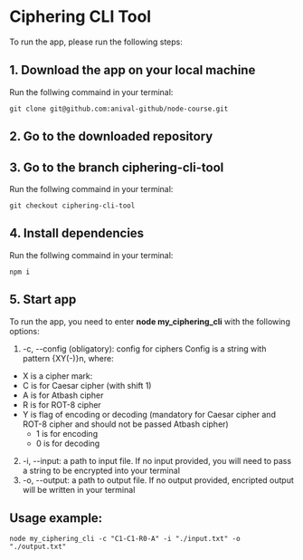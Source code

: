 # Ciphering CLI Tool

To run the app, please run the following steps:

## 1. Download the app on your local machine

Run the follwing commaind in your terminal:

    git clone git@github.com:anival-github/node-course.git

## 2. Go to the downloaded repository

## 3. Go to the branch **ciphering-cli-tool**

Run the follwing commaind in your terminal:

    git checkout ciphering-cli-tool

## 4. Install dependencies

Run the follwing commaind in your terminal:

    npm i

## 5. Start app

To run the app, you need to enter
    **node my_ciphering_cli**
with the following options:

1.  -c, --config (obligatory): config for ciphers Config is a string with pattern {XY(-)}n, where:
- X is a cipher mark:
- C is for Caesar cipher (with shift 1)
- A is for Atbash cipher
- R is for ROT-8 cipher
- Y is flag of encoding or decoding (mandatory for Caesar cipher and ROT-8 cipher and should not be passed Atbash cipher)
    - 1 is for encoding
    - 0 is for decoding
2. -i, --input: a path to input file. If no input provided, you will need to pass a string to be encrypted into your terminal
3. -o, --output: a path to output file. If no output provided, encripted output will be written in your terminal

## Usage example:

    node my_ciphering_cli -c "C1-C1-R0-A" -i "./input.txt" -o "./output.txt"
